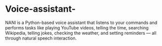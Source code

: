 # Voice-assistant-
NANI is a Python-based voice assistant that listens to your commands and performs tasks like playing YouTube videos, telling the time, searching Wikipedia, telling jokes, checking the weather, and setting reminders — all through natural speech interaction.
